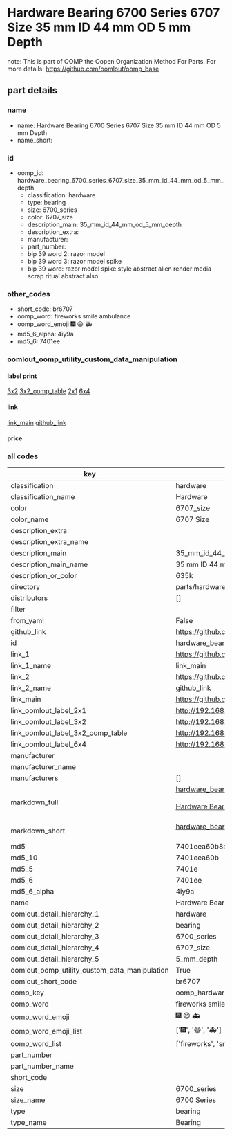 # Hardware Bearing 6700 Series 6707 Size 35 mm ID 44 mm OD 5 mm Depth  

note: This is part of OOMP the Oopen Organization Method For Parts. For more details: https://github.com/oomlout/oomp_base

##  part details





### name
* name: Hardware Bearing 6700 Series 6707 Size 35 mm ID 44 mm OD 5 mm Depth
* name_short: 
### id
* oomp_id: hardware_bearing_6700_series_6707_size_35_mm_id_44_mm_od_5_mm_depth
  * classification: hardware
  * type: bearing
  * size: 6700_series
  * color: 6707_size
  * description_main: 35_mm_id_44_mm_od_5_mm_depth
  * description_extra: 
  * manufacturer: 
  * part_number: 
  * bip 39 word 2: razor model
  * bip 39 word 3: razor model spike
  * bip 39 word: razor model spike style abstract alien render media scrap ritual abstract also

### other_codes
* short_code: br6707
* oomp_word: fireworks smile ambulance
* oomp_word_emoji :fireworks: :smile: :ambulance:
* md5_6_alpha: 4iy9a
* md5_6: 7401ee






### oomlout_oomp_utility_custom_data_manipulation
#### label print
[3x2](http://192.168.1.245:1112/?label=oomp%204iy9a)
[3x2_oomp_table](http://192.168.1.107:1112/?label=oomp%204iy9a)
[2x1](http://192.168.1.242:1112/?label=oomp%204iy9a)
[6x4](http://192.168.1.55:1112/?label=oomp%204iy9a)    

#### link

[link_main](https://github.com/oomlout/oomlout_oomp_current_version_messy/tree/main/parts/hardware_bearing_6700_series_6707_size_35_mm_id_44_mm_od_5_mm_depth) [github_link](https://github.com/oomlout/oomlout_oomp_part_src/tree/main/parts/hardware_bearing_6700_series_6707_size_35_mm_id_44_mm_od_5_mm_depth)                             

#### price







### all codes 
| key | value |  
| --- | --- |  
| classification | hardware |  
| classification_name | Hardware |  
| color | 6707_size |  
| color_name | 6707 Size |  
| description_extra |  |  
| description_extra_name |  |  
| description_main | 35_mm_id_44_mm_od_5_mm_depth |  
| description_main_name | 35 mm ID 44 mm OD 5 mm Depth |  
| description_or_color | 635k |  
| directory | parts/hardware_bearing_6700_series_6707_size_35_mm_id_44_mm_od_5_mm_depth |  
| distributors | [] |  
| filter |  |  
| from_yaml | False |  
| github_link | https://github.com/oomlout/oomlout_oomp_part_src/tree/main/parts/hardware_bearing_6700_series_6707_size_35_mm_id_44_mm_od_5_mm_depth |  
| id | hardware_bearing_6700_series_6707_size_35_mm_id_44_mm_od_5_mm_depth |  
| link_1 | https://github.com/oomlout/oomlout_oomp_current_version_messy/tree/main/parts/hardware_bearing_6700_series_6707_size_35_mm_id_44_mm_od_5_mm_depth |  
| link_1_name | link_main |  
| link_2 | https://github.com/oomlout/oomlout_oomp_part_src/tree/main/parts/hardware_bearing_6700_series_6707_size_35_mm_id_44_mm_od_5_mm_depth |  
| link_2_name | github_link |  
| link_main | https://github.com/oomlout/oomlout_oomp_current_version_messy/tree/main/parts/hardware_bearing_6700_series_6707_size_35_mm_id_44_mm_od_5_mm_depth |  
| link_oomlout_label_2x1 | http://192.168.1.242:1112/?label=oomp%204iy9a |  
| link_oomlout_label_3x2 | http://192.168.1.245:1112/?label=oomp%204iy9a |  
| link_oomlout_label_3x2_oomp_table | http://192.168.1.107:1112/?label=oomp%204iy9a |  
| link_oomlout_label_6x4 | http://192.168.1.55:1112/?label=oomp%204iy9a |  
| manufacturer |  |  
| manufacturer_name |  |  
| manufacturers | [] |  
| markdown_full | [hardware_bearing_6700_series_6707_size_35_mm_id_44_mm_od_5_mm_depth](https://github.com/oomlout/oomlout_oomp_current_version_messy/tree/main/parts/hardware_bearing_6700_series_6707_size_35_mm_id_44_mm_od_5_mm_depth)<br>[](https://github.com/oomlout/oomlout_oomp_current_version_messy/tree/main/parts/hardware_bearing_6700_series_6707_size_35_mm_id_44_mm_od_5_mm_depth)<br>[Hardware Bearing 6700 Series 6707 Size 35 Mm Id 44 Mm Od 5 Mm Depth](https://github.com/oomlout/oomlout_oomp_current_version_messy/tree/main/parts/hardware_bearing_6700_series_6707_size_35_mm_id_44_mm_od_5_mm_depth)<br><br> |  
| markdown_short | [hardware_bearing_6700_series_6707_size_35_mm_id_44_mm_od_5_mm_depth](https://github.com/oomlout/oomlout_oomp_current_version_messy/tree/main/parts/hardware_bearing_6700_series_6707_size_35_mm_id_44_mm_od_5_mm_depth)<br><br> |  
| md5 | 7401eea60b8a76c019007d7da3a3a595 |  
| md5_10 | 7401eea60b |  
| md5_5 | 7401e |  
| md5_6 | 7401ee |  
| md5_6_alpha | 4iy9a |  
| name | Hardware Bearing 6700 Series 6707 Size 35 mm ID 44 mm OD 5 mm Depth |  
| oomlout_detail_hierarchy_1 | hardware |  
| oomlout_detail_hierarchy_2 | bearing |  
| oomlout_detail_hierarchy_3 | 6700_series |  
| oomlout_detail_hierarchy_4 | 6707_size |  
| oomlout_detail_hierarchy_5 | 5_mm_depth |  
| oomlout_oomp_utility_custom_data_manipulation | True |  
| oomlout_short_code | br6707 |  
| oomp_key | oomp_hardware_bearing_6700_series_6707_size_35_mm_id_44_mm_od_5_mm_depth |  
| oomp_word | fireworks smile ambulance |  
| oomp_word_emoji | :fireworks: :smile: :ambulance: |  
| oomp_word_emoji_list | [':fireworks:', ':smile:', ':ambulance:'] |  
| oomp_word_list | ['fireworks', 'smile', 'ambulance'] |  
| part_number |  |  
| part_number_name |  |  
| short_code |  |  
| size | 6700_series |  
| size_name | 6700 Series |  
| type | bearing |  
| type_name | Bearing |  
